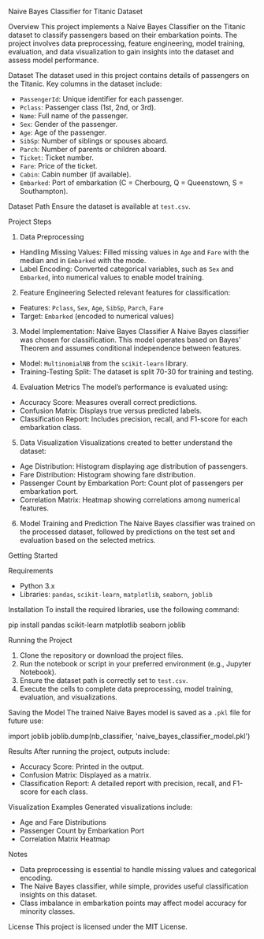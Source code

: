 Naive Bayes Classifier for Titanic Dataset

Overview
This project implements a Naive Bayes Classifier on the Titanic dataset to classify passengers based on their embarkation points. 
The project involves data preprocessing, feature engineering, model training, evaluation, and data visualization to gain insights into the dataset and assess model performance.

Dataset
The dataset used in this project contains details of passengers on the Titanic. Key columns in the dataset include:

- `PassengerId`: Unique identifier for each passenger.
- `Pclass`: Passenger class (1st, 2nd, or 3rd).
- `Name`: Full name of the passenger.
- `Sex`: Gender of the passenger.
- `Age`: Age of the passenger.
- `SibSp`: Number of siblings or spouses aboard.
- `Parch`: Number of parents or children aboard.
- `Ticket`: Ticket number.
- `Fare`: Price of the ticket.
- `Cabin`: Cabin number (if available).
- `Embarked`: Port of embarkation (C = Cherbourg, Q = Queenstown, S = Southampton).

Dataset Path
Ensure the dataset is available at `test.csv`.

Project Steps

1. Data Preprocessing
- Handling Missing Values: Filled missing values in `Age` and `Fare` with the median and in `Embarked` with the mode.
- Label Encoding: Converted categorical variables, such as `Sex` and `Embarked`, into numerical values to enable model training.

2. Feature Engineering
Selected relevant features for classification:
- Features: `Pclass`, `Sex`, `Age`, `SibSp`, `Parch`, `Fare`
- Target: `Embarked` (encoded to numerical values)

3. Model Implementation: Naive Bayes Classifier
A Naive Bayes classifier was chosen for classification. This model operates based on Bayes' Theorem and assumes conditional independence between features.

- Model: `MultinomialNB` from the `scikit-learn` library.
- Training-Testing Split: The dataset is split 70-30 for training and testing.

4. Evaluation Metrics
The model’s performance is evaluated using:
- Accuracy Score: Measures overall correct predictions.
- Confusion Matrix: Displays true versus predicted labels.
- Classification Report: Includes precision, recall, and F1-score for each embarkation class.

5. Data Visualization
Visualizations created to better understand the dataset:
- Age Distribution: Histogram displaying age distribution of passengers.
- Fare Distribution: Histogram showing fare distribution.
- Passenger Count by Embarkation Port: Count plot of passengers per embarkation port.
- Correlation Matrix: Heatmap showing correlations among numerical features.

6. Model Training and Prediction
The Naive Bayes classifier was trained on the processed dataset, followed by predictions on the test set and evaluation based on the selected metrics.

Getting Started

Requirements
- Python 3.x
- Libraries: `pandas`, `scikit-learn`, `matplotlib`, `seaborn`, `joblib`

Installation
To install the required libraries, use the following command:

pip install pandas scikit-learn matplotlib seaborn joblib


Running the Project
1. Clone the repository or download the project files.
2. Run the notebook or script in your preferred environment (e.g., Jupyter Notebook).
3. Ensure the dataset path is correctly set to `test.csv`.
4. Execute the cells to complete data preprocessing, model training, evaluation, and visualizations.

Saving the Model
The trained Naive Bayes model is saved as a `.pkl` file for future use:

import joblib
joblib.dump(nb_classifier, 'naive_bayes_classifier_model.pkl')


Results
After running the project, outputs include:

- Accuracy Score: Printed in the output.
- Confusion Matrix: Displayed as a matrix.
- Classification Report: A detailed report with precision, recall, and F1-score for each class.

Visualization Examples
Generated visualizations include:
- Age and Fare Distributions
- Passenger Count by Embarkation Port
- Correlation Matrix Heatmap

Notes
- Data preprocessing is essential to handle missing values and categorical encoding.
- The Naive Bayes classifier, while simple, provides useful classification insights on this dataset.
- Class imbalance in embarkation points may affect model accuracy for minority classes.

License
This project is licensed under the MIT License.